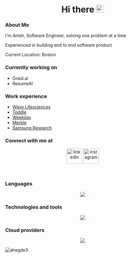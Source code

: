 <div align="center">
   <h1>Hi there <img src="https://media.giphy.com/media/hvRJCLFzcasrR4ia7z/giphy.gif" width="25px"> </h1>
</div>

### About Me
<div>
  <p> I'm Anish, Software Engineer, solving one problem at a time  </p>
  <p> Experienced in building end to end software product </p>
  <p> Current Location: Boston </p>
</div>

### Currently working on
<ul>
<li>Graid.ai</li>
<li>ResumeAI</li>
</ul>

### Work experience
<ul>
   <li> <a href ="https://wavelifesciences.com/" >Wave Lifesciences </a></li>
   <li><a href ="https://www.toddleapp.com/"> Toddle </a></li>
   <li><a href = "https://www.weekday.works/"> Weekday </a></li>
   <li><a href="https://www.merkle.com/"> Merkle </a></li>
   <li><a href = "https://research.samsung.com/"> Samsung Research </a></li>
</ul>



### Connect with me at

<p align="center">
<p align="center" style={{display:'flex'}}>
 <a href="https://linkedin.com/in/anish-hegde-940823120" target="blank" style="text-decoration: none;"><img align="center" src="https://user-images.githubusercontent.com/88904952/234979284-68c11d7f-1acc-4f0c-ac78-044e1037d7b0.png" alt="linkedin" height="50" width="50" /></a> 
  <a href="https://www.instagram.com/ahegde3/" target="blank" style="text-decoration: none;"><img align="center" src="https://user-images.githubusercontent.com/88904952/234981169-2dd1e58f-4b7e-468c-8213-034ba62156c3.png" alt="instagram" height="50" width="50" /></a>
<!--    <a href="mailto: ahegde3@gmail.com" target="blank"><img align="center" src="https://img.shields.io/badge/Say_Hi-D14836?style=for-the-badge&logo=gmail&logoColor=white" alt="ahegde3"  width="120" /></a>&nbsp; -->

</p>
</div>

<!---![ahegde3's GitHub stats](https://github-readme-stats.vercel.app/api?username=ahegde3&show_icons=true&theme=radical) -->


<br>

### Languages
<p align="center">
  <a href="https://skillicons.dev">
    <img src="https://skillicons.dev/icons?i=js,ts,c,java,python,SQL" />
  </a>
</p>

### Technologies and tools
<p align="center">
  <a href="https://skillicons.dev">
    <img src="https://skillicons.dev/icons?i=nodejs,flask,graphql,mysql,mongodb,nginx,html,react,redux" />
  </a>
</p>

### Cloud providers
<p align="center">
  <a href="https://skillicons.dev">
    <img src="https://skillicons.dev/icons?i=aws,gcp,vercel,github" />
  </a>
</p>


<p align="left">
  <img
    src="https://komarev.com/ghpvc/?username=ahegde3"
    alt="ahegde3"
  />
</p>
